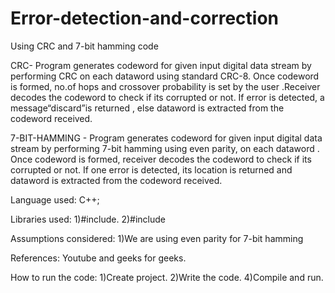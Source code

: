 # Error-detection-and-correction
Using CRC and 7-bit hamming code



CRC-
Program generates codeword for given input digital data stream by performing CRC on each dataword using standard CRC-8.  Once codeword is formed, no.of hops and crossover probability is set by the user .Receiver decodes  the codeword to check if its corrupted or not. If error is detected, a message“discard”is  returned , else dataword is extracted from the codeword received.

7-BIT-HAMMING -
Program generates codeword for given input digital data stream by performing 7-bit hamming using even parity, on each dataword .  Once codeword is formed, receiver decodes  the codeword to check if its corrupted or not. If one error is detected, its location  is  returned and dataword is extracted from the codeword received.


Language used:  C++;

Libraries used:
1)#include<iostream>.
2)#include<vector>
           

Assumptions considered:
1)We are using even parity for 7-bit hamming

References:
Youtube  and  geeks for geeks.

How to run the code:
1)Create project.
2)Write the code.
4)Compile and run.

